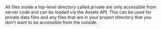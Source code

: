 All files inside a top-level directory called private are only accessible from 
server code and can be loaded via the Assets API. This can be used for private 
data files and any files that are in your project directory that you don't want
to be accessible from the outside.